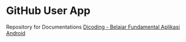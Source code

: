 # GitHub User App
Repository for Documentations [Dicoding - Belajar Fundamental Aplikasi Android](https://www.dicoding.com/academies/14)
